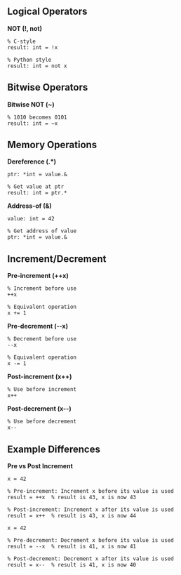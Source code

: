 ## Logical Operators

**NOT (!, not)**

```frost
% C-style
result: int = !x

% Python style
result: int = not x
```

## Bitwise Operators

**Bitwise NOT (~)**

```frost
% 1010 becomes 0101
result: int = ~x
```

## Memory Operations

**Dereference (.*)**

```frost
ptr: *int = value.&

% Get value at ptr
result: int = ptr.*
```

**Address-of (&)**

```frost
value: int = 42

% Get address of value
ptr: *int = value.&
```

## Increment/Decrement

**Pre-increment (++x)**

```frost
% Increment before use
++x

% Equivalent operation
x += 1
```

**Pre-decrement (--x)**

```frost
% Decrement before use
--x

% Equivalent operation
x -= 1
```

**Post-increment (x++)**

```frost
% Use before increment
x++
```

**Post-decrement (x--)**

```frost
% Use before decrement
x--
```

## Example Differences

**Pre vs Post Increment**

```frost
x = 42

% Pre-increment: Increment x before its value is used
result = ++x  % result is 43, x is now 43

% Post-increment: Increment x after its value is used
result = x++  % result is 43, x is now 44
```

```frost
x = 42

% Pre-decrement: Decrement x before its value is used
result = --x  % result is 41, x is now 41

% Post-decrement: Decrement x after its value is used
result = x--  % result is 41, x is now 40
```
